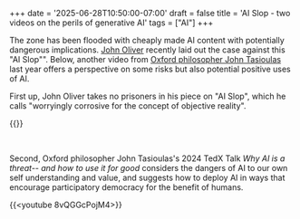 +++
date = '2025-06-28T10:50:00-07:00'
draft = false
title = 'AI Slop - two videos on the perils of generative AI'
tags = ["AI"]
+++

The zone has been flooded with cheaply made AI content with potentially dangerous implications. [John Oliver](https://www.max.com/shows/last-week-tonight-with-john-oliver/f7ebcd02-6641-4ec5-a392-07e58196808f) recently laid out the case against this "AI Slop"". Below, another video from [Oxford philosopher John Tasioulas](https://www.philosophy.ox.ac.uk/people/john-tasioulas) last year offers a perspective on some risks but also potential positive uses of AI.

<!--more-->

First up, John Oliver takes no prisoners in his piece on "AI Slop", which he calls "worryingly corrosive for the concept of objective reality". 

{{<youtube TWpg1RmzAbc>}}

&nbsp;

Second, Oxford philosopher John Tasioulas's 2024 TedX Talk _Why AI is a threat-- and how to use it for good_ considers the dangers of AI to our own self understanding and value, and suggests how to deploy AI in ways that encourage participatory democracy for the benefit of humans.

{{<youtube 8vQGGcPojM4>}}

